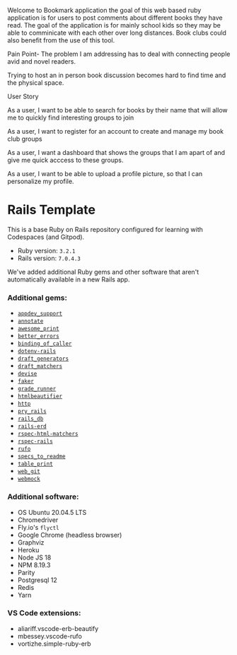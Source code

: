 Welcome to Bookmark application the goal of this web based ruby application is for users to post comments about different books they have read. 
The goal of the application is for mainly school kids so they may be able to comminicate with each other over long distances. Book clubs could also 
benefit from the use of this tool. 


Pain Point- The problem I am addressing has to deal with connecting people avid and novel readers. 

Trying to host an in person book discussion becomes hard to find time and the physical space. 

User Story 

As a user, I want to be able to search for books by their name that will allow me to quickly find interesting groups to join

As a user, I want to register for an account to create and manage my book club groups

As a user, I want a dashboard that shows the groups that I am apart of and give me quick acccess to these groups.

As a user, I want to be able to upload a profile picture, so that I can personalize my profile.














# Rails Template

This is a base Ruby on Rails repository configured for learning with Codespaces (and Gitpod).

- Ruby version: `3.2.1`
- Rails version: `7.0.4.3`


We've added additional Ruby gems and other software that aren't automatically available in a new Rails app.

### Additional gems:

- [`appdev_support`](https://github.com/firstdraft/appdev_support)
- [`annotate`](https://github.com/ctran/annotate_models)
- [`awesome_print`](https://github.com/awesome-print/awesome_print)
- [`better_errors`](https://github.com/BetterErrors/better_errors)
- [`binding_of_caller`](https://github.com/banister/binding_of_caller)
- [`dotenv-rails`](https://github.com/bkeepers/dotenv)
- [`draft_generators`](https://github.com/firstdraft/draft_generators/)
- [`draft_matchers`](https://github.com/jelaniwoods/draft_matchers/)
- [`devise`](https://github.com/heartcombo/devise)
- [`faker`](https://github.com/faker-ruby/faker)
- [`grade_runner`](https://github.com/firstdraft/grade_runner/)
- [`htmlbeautifier`](https://github.com/threedaymonk/htmlbeautifier/)
- [`http`](https://github.com/httprb/http)
- [`pry_rails`](https://github.com/pry/pry-rails)
- [`rails_db`](https://github.com/igorkasyanchuk/rails_db)
- [`rails-erd`](https://github.com/voormedia/rails-erd)
- [`rspec-html-matchers`](https://github.com/kucaahbe/rspec-html-matchers)
- [`rspec-rails`](https://github.com/rspec/rspec-rails)
- [`rufo`](https://github.com/ruby-formatter/rufo)
- [`specs_to_readme`](https://github.com/firstdraft/specs_to_readme)
- [`table_print`](https://github.com/arches/table_print)
- [`web_git`](https://github.com/firstdraft/web_git)
- [`webmock`](https://github.com/bblimke/webmock)

### Additional software:
- OS Ubuntu 20.04.5 LTS
- Chromedriver
- Fly.io's `flyctl`
- Google Chrome (headless browser)
- Graphviz
- Heroku 
- Node JS 18
- NPM 8.19.3
- Parity
- Postgresql 12
- Redis
- Yarn

### VS Code extensions:
- aliariff.vscode-erb-beautify
- mbessey.vscode-rufo
- vortizhe.simple-ruby-erb
